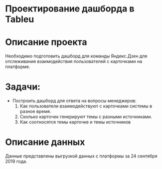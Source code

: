 # Проектирование дашборда в Tableu

# Описание проекта
Необходимо подготовить дашборд для команды Яндекс.Дзен для отслеживания взаимодействия пользователей с карточками на платформе.

# Задачи:
- Построить дашборд для ответа на вопросы менеджеров:
  1) Как пользователи взаимодействуют с карточками системы в разное время.
  2)  Сколько карточек генерируют темы с разными источниками.
  3) Как соотносятся темы карточке и темы источников
  
# Описание данных
Данные представлены выгрузкой данных с платформы за 24 сентября 2019 года.
